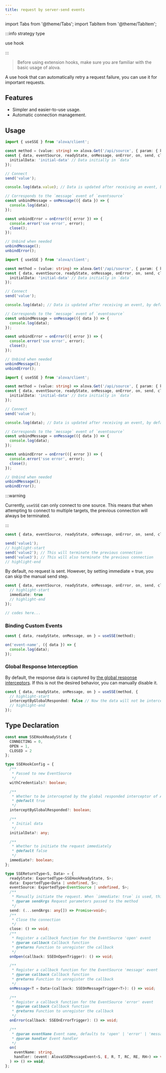 ```yaml
---
title: request by server-send events
---
```


import Tabs from '@theme/Tabs';
import TabItem from '@theme/TabItem';

:::info strategy type

use hook

:::

> Before using extension hooks, make sure you are familiar with the basic usage of alova.

A use hook that can automatically retry a request failure, you can use it for important requests.

## Features

- Simpler and easier-to-use usage.
- Automatic connection management.

## Usage

<Tabs groupId="framework">
<TabItem value="1" label="vue">

```typescript
import { useSSE } from 'alova/client';

const method = (value: string) => alova.Get('/api/source', { param: { key: value } });
const { data, eventSource, readyState, onMessage, onError, on, send, close } = useSSE(method, {
  initialData: 'initial-data' // Data initially in `data`
});

// Connect
send('value');

console.log(data.value); // Data is updated after receiving an event, by default it is `initialData`

// Corresponds to the `message` event of `eventsource`
const unbindMessage = onMessage(({ data }) => {
  console.log(data);
});

const unbindError = onError(({ error }) => {
  console.error('sse error', error);
  close();
});

// Unbind when needed
unbindMessage();
unbindError();
```

</TabItem>
<TabItem value="2" label="react">

```typescript
import { useSSE } from 'alova/client';

const method = (value: string) => alova.Get('/api/source', { param: { key: value } });
const { data, eventSource, readyState, onMessage, onError, on, send, close } = useSSE(method, {
  initialData: 'initial-data' // Data initially in `data`
});

// Connect
send('value');

console.log(data); // Data is updated after receiving an event, by default it is `initialData`

// Corresponds to the `message` event of `eventsource`
const unbindMessage = onMessage(({ data }) => {
  console.log(data);
});

const unbindError = onError(({ error }) => {
  console.error('sse error', error);
  close();
});

// Unbind when needed
unbindMessage();
unbindError();
```

</TabItem>
<TabItem value="3" label="svelte">

```typescript
import { useSSE } from 'alova/client';

const method = (value: string) => alova.Get('/api/source', { param: { key: value } });
const { data, eventSource, readyState, onMessage, onError, on, send, close } = useSSE(method, {
  initialData: 'initial-data' // Data initially in `data`
});

// Connect
send('value');

console.log(data); // Data is updated after receiving an event, by default it is `initialData`

// Corresponds to the `message` event of `eventsource`
const unbindMessage = onMessage(({ data }) => {
  console.log(data);
});

const unbindError = onError(({ error }) => {
  console.error('sse error', error);
  close();
});

// Unbind when needed
unbindMessage();
unbindError();
```

</TabItem>
</Tabs>

:::warning

Currently, `useSSE` can only connect to one source. This means that when attempting to connect to multiple targets, the previous connection will always be terminated.

:::

```typescript
const { data, eventSource, readyState, onMessage, onError, on, send, close } = useSSE(method);

send('value1');
// highlight-start
send('value2'); // This will terminate the previous connection
send('value3'); // This will also terminate the previous connection
// highlight-end
```

By default, no request is sent. However, by setting immediate = true, you can skip the manual send step.

```typescript
const { data, eventSource, readyState, onMessage, onError, on, send, close } = useSSE(method, {
  // highlight-start
  immediate: true
  // highlight-end
});

// codes here...
```

### Binding Custom Events

```typescript
const { data, readyState, onMessage, on } = useSSE(method);

on('event-name', ({ data }) => {
  console.log(data);
});
```

### Global Response Interception

By default, the response data is captured by [the global response interceptors](/next/tutorial/getting-started/basic/global-interceptor). If this is not the desired behavior, you can manually disable it.

```typescript
const { data, readyState, onMessage, on } = useSSE(method, {
  // highlight-start
  interceptByGlobalResponded: false // Now the data will not be intercepted by the response interceptor
  // highlight-end
});
```

## Type Declaration

```typescript
const enum SSEHookReadyState {
  CONNECTING = 0,
  OPEN = 1,
  CLOSED = 2
};

type SSEHookConfig = {
  /**
   * Passed to new EventSource
   */
  withCredentials?: boolean;

  /**
   * Whether to be intercepted by the global responded interceptor of Alova instance
   * @default true
   */
  interceptByGlobalResponded?: boolean;

  /**
   * Initial data
   */
  initialData?: any;

  /**
   * Whether to initiate the request immediately
   * @default false
   */
  immediate?: boolean;
};

type SSEReturnType<S, Data> = {
  readyState: ExportedType<SSEHookReadyState, S>;
  data: ExportedType<Data | undefined, S>;
  eventSource: ExportedType<EventSource | undefined, S>;
  /**
   * Manually initiate the request. When `immediate: true` is used, this method is triggered automatically.
   * @param sendArgs Request parameters passed to the method
   */
  send: (...sendArgs: any[]) => Promise<void>;
  /**
   * Close the connection
   */
  close: () => void;
  /**
   * Register a callback function for the EventSource 'open' event
   * @param callback Callback function
   * @returns Function to unregister the callback
   */
  onOpen(callback: SSEOnOpenTrigger): () => void;

  /**
   * Register a callback function for the EventSource 'message' event
   * @param callback Callback function
   * @returns Function to unregister the callback
   */
  onMessage<T = Data>(callback: SSEOnMessageTrigger<T>): () => void;

  /**
   * Register a callback function for the EventSource 'error' event
   * @param callback Callback function
   * @returns Function to unregister the callback
   */
  onError(callback: SSEOnErrorTrigger): () => void;

  /**
   * @param eventName Event name, defaults to 'open' | 'error' | 'message'
   * @param handler Event handler
   */
  on(
    eventName: string,
    handler: (event: AlovaSSEMessageEvent<S, E, R, T, RC, RE, RH>) => void
  ) => () => void;
};
```
